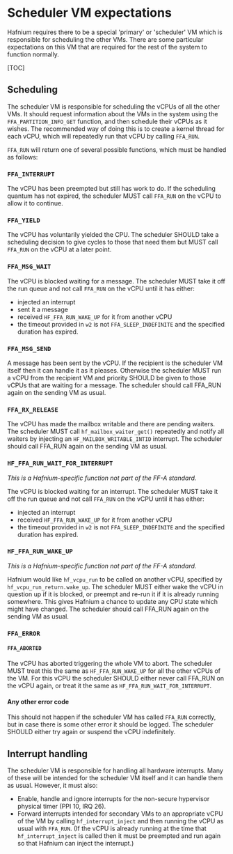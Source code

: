 # Scheduler VM expectations

Hafnium requires there to be a special 'primary' or 'scheduler' VM which is
responsible for scheduling the other VMs. There are some particular expectations
on this VM that are required for the rest of the system to function normally.

[TOC]

## Scheduling

The scheduler VM is responsible for scheduling the vCPUs of all the other VMs.
It should request information about the VMs in the system using the
`FFA_PARTITION_INFO_GET` function, and then schedule their vCPUs as it wishes.
The recommended way of doing this is to create a kernel thread for each vCPU,
which will repeatedly run that vCPU by calling `FFA_RUN`.

`FFA_RUN` will return one of several possible functions, which must be handled
as follows:

### `FFA_INTERRUPT`

The vCPU has been preempted but still has work to do. If the scheduling quantum
has not expired, the scheduler MUST call `FFA_RUN` on the vCPU to allow it to
continue.

### `FFA_YIELD`

The vCPU has voluntarily yielded the CPU. The scheduler SHOULD take a scheduling
decision to give cycles to those that need them but MUST call `FFA_RUN` on the
vCPU at a later point.

### `FFA_MSG_WAIT`

The vCPU is blocked waiting for a message. The scheduler MUST take it off the
run queue and not call `FFA_RUN` on the vCPU until it has either:

*   injected an interrupt
*   sent it a message
*   received `HF_FFA_RUN_WAKE_UP` for it from another vCPU
*   the timeout provided in `w2` is not `FFA_SLEEP_INDEFINITE` and the
    specified duration has expired.

### `FFA_MSG_SEND`

A message has been sent by the vCPU. If the recipient is the scheduler VM itself
then it can handle it as it pleases. Otherwise the scheduler MUST run a vCPU
from the recipient VM and priority SHOULD be given to those vCPUs that are
waiting for a message. The scheduler should call FFA_RUN again on the sending
VM as usual.

### `FFA_RX_RELEASE`

The vCPU has made the mailbox writable and there are pending waiters. The
scheduler MUST call `hf_mailbox_waiter_get()` repeatedly and notify all waiters
by injecting an `HF_MAILBOX_WRITABLE_INTID` interrupt. The scheduler should call
FFA_RUN again on the sending VM as usual.

### `HF_FFA_RUN_WAIT_FOR_INTERRUPT`

_This is a Hafnium-specific function not part of the FF-A standard._

The vCPU is blocked waiting for an interrupt. The scheduler MUST take it off the
run queue and not call `FFA_RUN` on the vCPU until it has either:

*   injected an interrupt
*   received `HF_FFA_RUN_WAKE_UP` for it from another vCPU
*   the timeout provided in `w2` is not `FFA_SLEEP_INDEFINITE` and the
    specified duration has expired.

### `HF_FFA_RUN_WAKE_UP`

_This is a Hafnium-specific function not part of the FF-A standard._

Hafnium would like `hf_vcpu_run` to be called on another vCPU, specified by
`hf_vcpu_run_return.wake_up`. The scheduler MUST either wake the vCPU in
question up if it is blocked, or preempt and re-run it if it is already running
somewhere. This gives Hafnium a chance to update any CPU state which might have
changed. The scheduler should call FFA_RUN again on the sending VM as usual.

### `FFA_ERROR`

#### `FFA_ABORTED`

The vCPU has aborted triggering the whole VM to abort. The scheduler MUST treat
this the same as `HF_FFA_RUN_WAKE_UP` for all the other vCPUs of the VM. For
this vCPU the scheduler SHOULD either never call FFA_RUN on the vCPU again, or
treat it the same as `HF_FFA_RUN_WAIT_FOR_INTERRUPT`.

#### Any other error code

This should not happen if the scheduler VM has called `FFA_RUN` correctly, but
in case there is some other error it should be logged. The scheduler SHOULD
either try again or suspend the vCPU indefinitely.

## Interrupt handling

The scheduler VM is responsible for handling all hardware interrupts. Many of
these will be intended for the scheduler VM itself and it can handle them as
usual. However, it must also:

*   Enable, handle and ignore interrupts for the non-secure hypervisor physical
    timer (PPI 10, IRQ 26).
*   Forward interrupts intended for secondary VMs to an appropriate vCPU of the
    VM by calling `hf_interrupt_inject` and then running the vCPU as usual with
    `FFA_RUN`. (If the vCPU is already running at the time that
    `hf_interrupt_inject` is called then it must be preempted and run again so
    that Hafnium can inject the interrupt.)
